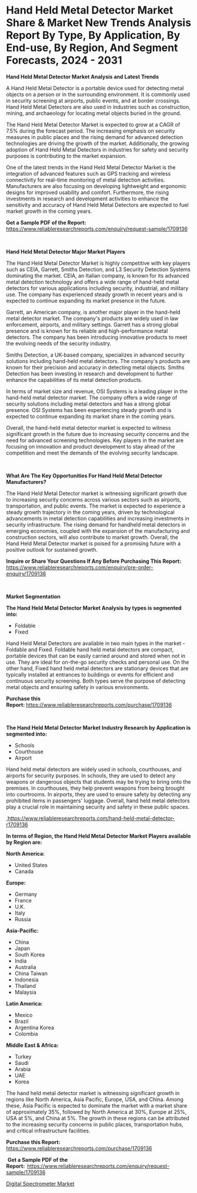 <p><h1>Hand Held Metal Detector Market Share & Market New Trends Analysis Report By Type, By Application, By End-use, By Region, And Segment Forecasts, 2024 - 2031</h1></p><p><strong>Hand Held Metal Detector Market Analysis and Latest Trends</strong></p>
<p><p>A Hand Held Metal Detector is a portable device used for detecting metal objects on a person or in the surrounding environment. It is commonly used in security screening at airports, public events, and at border crossings. Hand Held Metal Detectors are also used in industries such as construction, mining, and archaeology for locating metal objects buried in the ground.</p><p>The Hand Held Metal Detector Market is expected to grow at a CAGR of 7.5% during the forecast period. The increasing emphasis on security measures in public places and the rising demand for advanced detection technologies are driving the growth of the market. Additionally, the growing adoption of Hand Held Metal Detectors in industries for safety and security purposes is contributing to the market expansion.</p><p>One of the latest trends in the Hand Held Metal Detector Market is the integration of advanced features such as GPS tracking and wireless connectivity for real-time monitoring of metal detection activities. Manufacturers are also focusing on developing lightweight and ergonomic designs for improved usability and comfort. Furthermore, the rising investments in research and development activities to enhance the sensitivity and accuracy of Hand Held Metal Detectors are expected to fuel market growth in the coming years.</p></p>
<p><strong>Get a Sample PDF of the Report:&nbsp;</strong> <a href="https://www.reliableresearchreports.com/enquiry/request-sample/1709136">https://www.reliableresearchreports.com/enquiry/request-sample/1709136</a></p>
<p>&nbsp;</p>
<p><strong>Hand Held Metal Detector Major Market Players</strong></p>
<p><p>The Hand Held Metal Detector Market is highly competitive with key players such as CEIA, Garrett, Smiths Detection, and L3 Security Detection Systems dominating the market. CEIA, an Italian company, is known for its advanced metal detection technology and offers a wide range of hand-held metal detectors for various applications including security, industrial, and military use. The company has experienced steady growth in recent years and is expected to continue expanding its market presence in the future.</p><p>Garrett, an American company, is another major player in the hand-held metal detector market. The company's products are widely used in law enforcement, airports, and military settings. Garrett has a strong global presence and is known for its reliable and high-performance metal detectors. The company has been introducing innovative products to meet the evolving needs of the security industry.</p><p>Smiths Detection, a UK-based company, specializes in advanced security solutions including hand-held metal detectors. The company's products are known for their precision and accuracy in detecting metal objects. Smiths Detection has been investing in research and development to further enhance the capabilities of its metal detection products.</p><p>In terms of market size and revenue, OSI Systems is a leading player in the hand-held metal detector market. The company offers a wide range of security solutions including metal detectors and has a strong global presence. OSI Systems has been experiencing steady growth and is expected to continue expanding its market share in the coming years.</p><p>Overall, the hand-held metal detector market is expected to witness significant growth in the future due to increasing security concerns and the need for advanced screening technologies. Key players in the market are focusing on innovation and product development to stay ahead of the competition and meet the demands of the evolving security landscape.</p></p>
<p>&nbsp;</p>
<p><strong>What Are The Key Opportunities For Hand Held Metal Detector Manufacturers?</strong></p>
<p><p>The Hand Held Metal Detector market is witnessing significant growth due to increasing security concerns across various sectors such as airports, transportation, and public events. The market is expected to experience a steady growth trajectory in the coming years, driven by technological advancements in metal detection capabilities and increasing investments in security infrastructure. The rising demand for handheld metal detectors in emerging economies, coupled with the expansion of the manufacturing and construction sectors, will also contribute to market growth. Overall, the Hand Held Metal Detector market is poised for a promising future with a positive outlook for sustained growth.</p></p>
<p><strong>Inquire or Share Your Questions If Any Before Purchasing This Report:</strong> <a href="https://www.reliableresearchreports.com/enquiry/pre-order-enquiry/1709136">https://www.reliableresearchreports.com/enquiry/pre-order-enquiry/1709136</a></p>
<p>&nbsp;</p>
<p><strong>Market Segmentation</strong></p>
<p><strong>The Hand Held Metal Detector Market Analysis by types is segmented into:</strong></p>
<p><ul><li>Foldable</li><li>Fixed</li></ul></p>
<p><p>Hand Held Metal Detectors are available in two main types in the market - Foldable and Fixed. Foldable hand held metal detectors are compact, portable devices that can be easily carried around and stored when not in use. They are ideal for on-the-go security checks and personal use. On the other hand, Fixed hand held metal detectors are stationary devices that are typically installed at entrances to buildings or events for efficient and continuous security screening. Both types serve the purpose of detecting metal objects and ensuring safety in various environments.</p></p>
<p><strong>Purchase this Report:&nbsp;</strong><a href="https://www.reliableresearchreports.com/purchase/1709136">https://www.reliableresearchreports.com/purchase/1709136</a></p>
<p>&nbsp;</p>
<p><strong>The Hand Held Metal Detector Market Industry Research by Application is segmented into:</strong></p>
<p><ul><li>Schools</li><li>Courthouse</li><li>Airport</li></ul></p>
<p><p>Hand held metal detectors are widely used in schools, courthouses, and airports for security purposes. In schools, they are used to detect any weapons or dangerous objects that students may be trying to bring onto the premises. In courthouses, they help prevent weapons from being brought into courtrooms. In airports, they are used to ensure safety by detecting any prohibited items in passengers' luggage. Overall, hand held metal detectors play a crucial role in maintaining security and safety in these public spaces.</p></p>
<p><a href="https://www.reliableresearchreports.com/hand-held-metal-detector-r1709136">&nbsp;https://www.reliableresearchreports.com/hand-held-metal-detector-r1709136</a></p>
<p><strong>In terms of Region, the Hand Held Metal Detector Market Players available by Region are:</strong></p>
<p>
    <p> <strong> North America: </strong>
        <ul>
            <li>United States</li>
            <li>Canada</li>
        </ul>
        </p> 
    <p> <strong> Europe: </strong>
        <ul>
            <li>Germany</li>
            <li>France</li>
            <li>U.K.</li>
            <li>Italy</li>
            <li>Russia</li>
        </ul>
        </p> 
    <p> <strong> Asia-Pacific: </strong>
        <ul>
            <li>China</li>
            <li>Japan</li>
            <li>South Korea</li>
            <li>India</li>
            <li>Australia</li>
            <li>China Taiwan</li>
            <li>Indonesia</li>
            <li>Thailand</li>
            <li>Malaysia</li>
        </ul>
        </p> 
    <p> <strong> Latin America: </strong>
        <ul>
            <li>Mexico</li>
            <li>Brazil</li>
            <li>Argentina Korea</li>
            <li>Colombia</li>
        </ul>
        </p> 
    <p> <strong> Middle East & Africa: </strong>
        <ul>
            <li>Turkey</li>
            <li>Saudi</li>
            <li>Arabia</li>
            <li>UAE</li>
            <li>Korea</li>
        </ul>
    </p>
    </p>
<p><p>The hand held metal detector market is witnessing significant growth in regions like North America, Asia Pacific, Europe, USA, and China. Among these, Asia Pacific is expected to dominate the market with a market share of approximately 35%, followed by North America at 30%, Europe at 25%, USA at 5%, and China at 5%. The growth in these regions can be attributed to the increasing security concerns in public places, transportation hubs, and critical infrastructure facilities.</p></p>
<p><strong>Purchase this Report: </strong><a href="https://www.reliableresearchreports.com/purchase/1709136">https://www.reliableresearchreports.com/purchase/1709136</a></p>
<p>&nbsp;<strong>Get a Sample PDF of the Report:&nbsp;&nbsp;</strong><a href="https://www.reliableresearchreports.com/enquiry/request-sample/1709136">https://www.reliableresearchreports.com/enquiry/request-sample/1709136</a></p>
<p><strong></strong></p>
<p><p><a href="https://github.com/RoccoManning/Market-Research-Report-List-4/blob/main/digital-spectrometer-market.md">Digital Spectrometer Market</a></p></p>